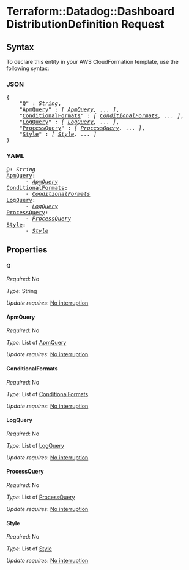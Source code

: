 # Terraform::Datadog::Dashboard DistributionDefinition Request

## Syntax

To declare this entity in your AWS CloudFormation template, use the following syntax:

### JSON

<pre>
{
    "<a href="#q" title="Q">Q</a>" : <i>String</i>,
    "<a href="#apmquery" title="ApmQuery">ApmQuery</a>" : <i>[ <a href="distributiondefinition-request-apmquery.md">ApmQuery</a>, ... ]</i>,
    "<a href="#conditionalformats" title="ConditionalFormats">ConditionalFormats</a>" : <i>[ <a href="distributiondefinition-request-conditionalformats.md">ConditionalFormats</a>, ... ]</i>,
    "<a href="#logquery" title="LogQuery">LogQuery</a>" : <i>[ <a href="distributiondefinition-request-logquery.md">LogQuery</a>, ... ]</i>,
    "<a href="#processquery" title="ProcessQuery">ProcessQuery</a>" : <i>[ <a href="distributiondefinition-request-processquery.md">ProcessQuery</a>, ... ]</i>,
    "<a href="#style" title="Style">Style</a>" : <i>[ <a href="distributiondefinition-request-style.md">Style</a>, ... ]</i>
}
</pre>

### YAML

<pre>
<a href="#q" title="Q">Q</a>: <i>String</i>
<a href="#apmquery" title="ApmQuery">ApmQuery</a>: <i>
      - <a href="distributiondefinition-request-apmquery.md">ApmQuery</a></i>
<a href="#conditionalformats" title="ConditionalFormats">ConditionalFormats</a>: <i>
      - <a href="distributiondefinition-request-conditionalformats.md">ConditionalFormats</a></i>
<a href="#logquery" title="LogQuery">LogQuery</a>: <i>
      - <a href="distributiondefinition-request-logquery.md">LogQuery</a></i>
<a href="#processquery" title="ProcessQuery">ProcessQuery</a>: <i>
      - <a href="distributiondefinition-request-processquery.md">ProcessQuery</a></i>
<a href="#style" title="Style">Style</a>: <i>
      - <a href="distributiondefinition-request-style.md">Style</a></i>
</pre>

## Properties

#### Q

_Required_: No

_Type_: String

_Update requires_: [No interruption](https://docs.aws.amazon.com/AWSCloudFormation/latest/UserGuide/using-cfn-updating-stacks-update-behaviors.html#update-no-interrupt)

#### ApmQuery

_Required_: No

_Type_: List of <a href="distributiondefinition-request-apmquery.md">ApmQuery</a>

_Update requires_: [No interruption](https://docs.aws.amazon.com/AWSCloudFormation/latest/UserGuide/using-cfn-updating-stacks-update-behaviors.html#update-no-interrupt)

#### ConditionalFormats

_Required_: No

_Type_: List of <a href="distributiondefinition-request-conditionalformats.md">ConditionalFormats</a>

_Update requires_: [No interruption](https://docs.aws.amazon.com/AWSCloudFormation/latest/UserGuide/using-cfn-updating-stacks-update-behaviors.html#update-no-interrupt)

#### LogQuery

_Required_: No

_Type_: List of <a href="distributiondefinition-request-logquery.md">LogQuery</a>

_Update requires_: [No interruption](https://docs.aws.amazon.com/AWSCloudFormation/latest/UserGuide/using-cfn-updating-stacks-update-behaviors.html#update-no-interrupt)

#### ProcessQuery

_Required_: No

_Type_: List of <a href="distributiondefinition-request-processquery.md">ProcessQuery</a>

_Update requires_: [No interruption](https://docs.aws.amazon.com/AWSCloudFormation/latest/UserGuide/using-cfn-updating-stacks-update-behaviors.html#update-no-interrupt)

#### Style

_Required_: No

_Type_: List of <a href="distributiondefinition-request-style.md">Style</a>

_Update requires_: [No interruption](https://docs.aws.amazon.com/AWSCloudFormation/latest/UserGuide/using-cfn-updating-stacks-update-behaviors.html#update-no-interrupt)

